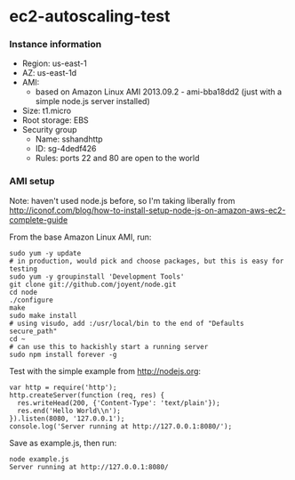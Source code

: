 # ec2-autoscaling-test

### Instance information

* Region: us-east-1
* AZ: us-east-1d
* AMI: 
    * based on Amazon Linux AMI 2013.09.2 - ami-bba18dd2 (just with a simple node.js server installed)
* Size: t1.micro
* Root storage: EBS
* Security group
    * Name: sshandhttp
    * ID: sg-4dedf426
    * Rules: ports 22 and 80 are open to the world

### AMI setup

Note: haven't used node.js before, so I'm taking liberally from http://iconof.com/blog/how-to-install-setup-node-js-on-amazon-aws-ec2-complete-guide


From the base Amazon Linux AMI, run:

	sudo yum -y update
	# in production, would pick and choose packages, but this is easy for testing
	sudo yum -y groupinstall 'Development Tools'
	git clone git://github.com/joyent/node.git
	cd node
	./configure
	make
	sudo make install
	# using visudo, add :/usr/local/bin to the end of "Defaults    secure_path"
	cd ~
	# can use this to hackishly start a running server
	sudo npm install forever -g

Test with the simple example from http://nodejs.org:

    var http = require('http');
    http.createServer(function (req, res) {
      res.writeHead(200, {'Content-Type': 'text/plain'});
      res.end('Hello World\\n');
    }).listen(8080, '127.0.0.1');
    console.log('Server running at http://127.0.0.1:8080/');

Save as example.js, then run:

    node example.js
    Server running at http://127.0.0.1:8080/